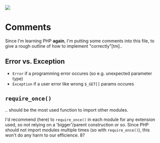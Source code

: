 <img src="https://kekse.biz/github.php?draw&override=github:count2">

# Comments
Since I'm learning PHP **again**, I'm putting some comments into this file,
to give a rough outline of how to implement "correctly"[tm]..

## **Error** vs. **Exception**
* `Error` if a programming error occures (so e.g. unexpected parameter type)
* `Exception` if a user error like wrong `$_GET[]` params occures

## `require_once()`
.. should be the most used function to import other modules.

I'd recommend (here) to `require_once()` in each module for any extension used,
so not relying on a 'bigger'/parent construction or so. Since PHP should not
import modules multiple times (so with `require_once()`), this won't do any harm
to our efficience. 8?

